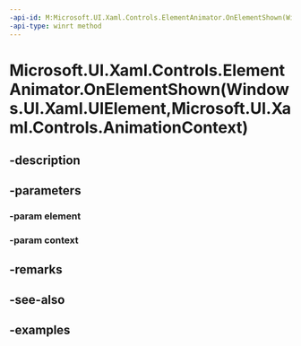 ```yaml
---
-api-id: M:Microsoft.UI.Xaml.Controls.ElementAnimator.OnElementShown(Windows.UI.Xaml.UIElement,Microsoft.UI.Xaml.Controls.AnimationContext)
-api-type: winrt method
---
```


# Microsoft.UI.Xaml.Controls.ElementAnimator.OnElementShown(Windows.UI.Xaml.UIElement,Microsoft.UI.Xaml.Controls.AnimationContext)

<!--
public void OnElementShown (Windows.UI.Xaml.UIElement element, Microsoft.UI.Xaml.Controls.AnimationContext context);
-->


## -description

## -parameters

### -param element

### -param context

## -remarks

## -see-also

## -examples


